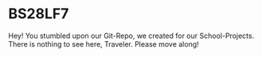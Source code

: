 # BS28LF7
Hey! 
You stumbled upon our Git-Repo, we created for our School-Projects.
There is nothing to see here, Traveler.
Please move along!
